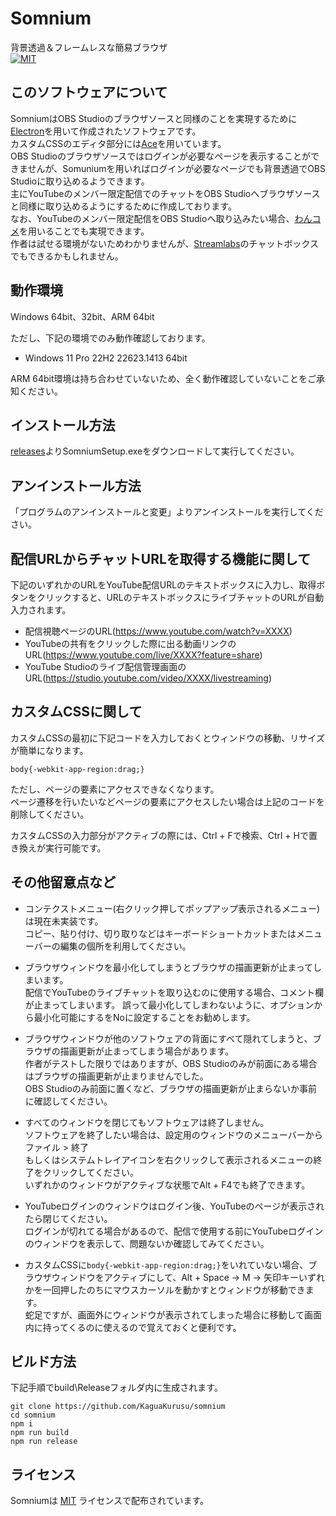 # Somnium
背景透過＆フレームレスな簡易ブラウザ  
[![MIT](https://img.shields.io/badge/license-MIT-blue.svg)](https://github.com/KaguaKurusu/somnium/blob/master/LICENSE)

## このソフトウェアについて
SomniumはOBS Studioのブラウザソースと同様のことを実現するために[Electron](https://www.electronjs.org/)を用いて作成されたソフトウェアです。  
カスタムCSSのエディタ部分には[Ace](https://ace.c9.io/)を用いています。  
OBS Studioのブラウザソースではログインが必要なページを表示することができませんが、Somuniumを用いればログインが必要なページでも背景透過でOBS Studioに取り込めるようできます。  
主にYouTubeのメンバー限定配信でのチャットをOBS Studioへブラウザソースと同様に取り込めるようにするために作成しております。  
なお、YouTubeのメンバー限定配信をOBS Studioへ取り込みたい場合、[わんコメ](https://onecomme.com)を用いることでも実現できます。  
作者は試せる環境がないためわかりませんが、[Streamlabs](https://streamlabs.com/j)のチャットボックスでもできるかもしれません。  

## 動作環境
Windows 64bit、32bit、ARM 64bit

ただし、下記の環境でのみ動作確認しております。
* Windows 11 Pro 22H2 22623.1413 64bit

ARM 64bit環境は持ち合わせていないため、全く動作確認していないことをご承知ください。

## インストール方法
[releases](https://github.com/KaguaKurusu/somnium/releases)よりSomniumSetup.exeをダウンロードして実行してください。

## アンインストール方法
「プログラムのアンインストールと変更」よりアンインストールを実行してください。  

## 配信URLからチャットURLを取得する機能に関して
下記のいずれかのURLをYouTube配信URLのテキストボックスに入力し、取得ボタンをクリックすると、URLのテキストボックスにライブチャットのURLが自動入力されます。
* 配信視聴ページのURL(https://www.youtube.com/watch?v=XXXX)  
* YouTubeの共有をクリックした際に出る動画リンクのURL(https://www.youtube.com/live/XXXX?feature=share)  
* YouTube Studioのライブ配信管理画面のURL(https://studio.youtube.com/video/XXXX/livestreaming)

## カスタムCSSに関して
カスタムCSSの最初に下記コードを入力しておくとウィンドウの移動、リサイズが簡単になります。
```
body{-webkit-app-region:drag;}
```
ただし、ページの要素にアクセスできなくなります。  
ページ遷移を行いたいなどページの要素にアクセスしたい場合は上記のコードを削除してください。

カスタムCSSの入力部分がアクティブの際には、Ctrl + Fで検索、Ctrl + Hで置き換えが実行可能です。

## その他留意点など
* コンテクストメニュー(右クリック押してポップアップ表示されるメニュー)は現在未実装です。  
コピー、貼り付け、切り取りなどはキーボードショートカットまたはメニューバーの編集の個所を利用してください。

* ブラウザウィンドウを最小化してしまうとブラウザの描画更新が止まってしまいます。  
配信でYouTubeのライブチャットを取り込むのに使用する場合、コメント欄が止まってしまいます。
誤って最小化してしまわないように、オプションから最小化可能にするをNoに設定することをお勧めします。  

* ブラウザウィンドウが他のソフトウェアの背面にすべて隠れてしまうと、ブラウザの描画更新が止まってしまう場合があります。  
作者がテストした限りではありますが、OBS Studioのみが前面にある場合はブラウザの描画更新が止まりませんでした。  
OBS Studioのみ前面に置くなど、ブラウザの描画更新が止まらないか事前に確認してください。  

* すべてのウィンドウを閉じてもソフトウェアは終了しません。  
ソフトウェアを終了したい場合は、設定用のウィンドウのメニューバーからファイル > 終了  
もしくはシステムトレイアイコンを右クリックして表示されるメニューの終了をクリックしてください。  
いずれかのウィンドウがアクティブな状態でAlt + F4でも終了できます。

* YouTubeログインのウィンドウはログイン後、YouTubeのページが表示されたら閉じてください。  
ログインが切れてる場合があるので、配信で使用する前にYouTubeログインのウィンドウを表示して、問題ないか確認してみてください。

* カスタムCSSに`body{-webkit-app-region:drag;}`をいれていない場合、ブラウザウィンドウをアクティブにして、Alt + Space → M → 矢印キーいずれかを一回押したのちにマウスカーソルを動かすとウィンドウが移動できます。  
蛇足ですが、画面外にウィンドウが表示されてしまった場合に移動して画面内に持ってくるのに使えるので覚えておくと便利です。

## ビルド方法
下記手順でbuild\Releaseフォルダ内に生成されます。
```
git clone https://github.com/KaguaKurusu/somnium
cd somnium
npm i
npm run build
npm run release
```

## ライセンス
Somniumは
[MIT](https://github.com/KaguaKurusu/adiutory/blob/master/LICENSE)
ライセンスで配布されています。  